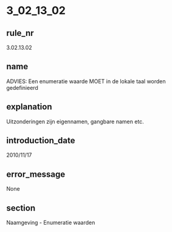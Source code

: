 # 3_02_13_02

## rule_nr
3.02.13.02

## name
ADVIES: Een enumeratie waarde MOET in de lokale taal worden gedefinieerd

## explanation
Uitzonderingen zijn eigennamen, gangbare namen etc.

## introduction_date
2010/11/17

## error_message
None

## section
Naamgeving - Enumeratie waarden

